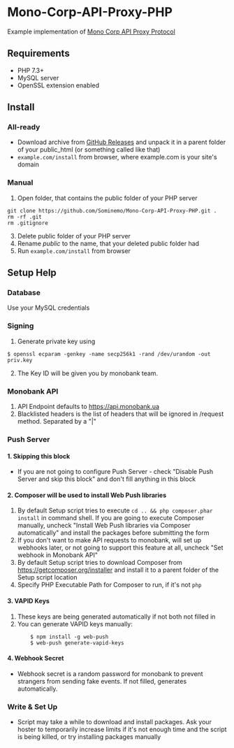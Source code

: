 # Mono-Corp-API-Proxy-PHP
Example implementation of [Mono Corp API Proxy Protocol](https://gist.github.com/Sominemo/64845669d6326f2f73d356f025656bdb)

## Requirements
- PHP 7.3+
- MySQL server
- OpenSSL extension enabled

## Install
### All-ready
- Download archive from [GitHub Releases](https://github.com/Sominemo/Mono-Corp-API-Proxy-PHP/releases) and unpack it in a parent folder of your public_html (or something called like that)
- `example.com/install` from browser, where example.com is your site's domain

### Manual
1. Open folder, that contains the public folder of your PHP server
```shell
git clone https://github.com/Sominemo/Mono-Corp-API-Proxy-PHP.git .
rm -rf .git
rm .gitignore
```
3. Delete public folder of your PHP server
4. Rename *public* to the name, that your deleted public folder had 
3. Run `example.com/install` from browser

## Setup Help
### Database
Use your MySQL credentials

### Signing
1. Generate private key using 
```shell
$ openssl ecparam -genkey -name secp256k1 -rand /dev/urandom -out priv.key
```
2. The Key ID will be given you by monobank team.

### Monobank API
1. API Endpoint defaults to https://api.monobank.ua
2. Blacklisted headers is the list of headers that will be ignored in /request method. Separated by a "|"

### Push Server
#### 1. Skipping this block
- If you are not going to configure Push Server - check "Disable Push Server and skip this block" and don't fill anything in this block

#### 2. Composer will be used to install Web Push libraries
1. By default Setup script tries to execute `cd .. && php composer.phar install` in command shell. If you are going to execute Composer manually, uncheck "Install Web Push libraries via Composer automatically" and install the packages before submitting the form
2. If you don't want to make API requests to monobank, will set up webhooks later, or not going to support this feature at all, uncheck "Set webhook in Monobank API"
3. By default Setup script tries to download Composer from https://getcomposer.org/installer and install it to a parent folder of the Setup script location
4. Specify PHP Executable Path for Composer to run, if it's not `php`

#### 3. VAPID Keys
1. These keys are being generated automatically if not both not filled in
2. You can generate VAPID keys manually:
    ```shell
        $ npm install -g web-push
        $ web-push generate-vapid-keys
    ```

#### 4. Webhook Secret
- Webhook secret is a random password for monobank to prevent strangers from sending fake events. If not filled, generates automatically.

### Write & Set Up
- Script may take a while to download and install packages. Ask your hoster to temporarily increase limits if it's not enough time and the script is being killed, or try installing packages manually
